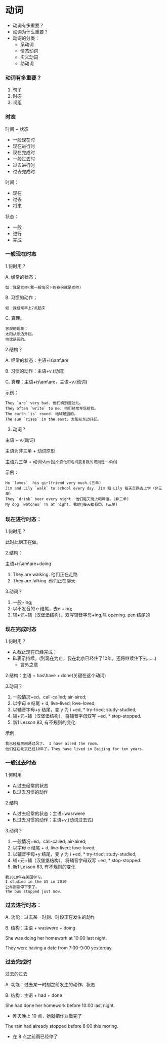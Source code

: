 # 动词

* 动词有多重要？
* 动词为什么重要？
* 动词的分类：
  * 系动词
  * 情态动词
  * 实义动词
  * 助动词

### 动词有多重要？

  1. 句子
  2. 时态
  3. 词组

### 时态

  时间 + 状态
  * 一般现在时
  * 现在进行时
  * 现在完成时
  * 一般过去时
  * 过去进行时
  * 过去完成时

  时间：
  * 现在
  * 过去
  * 将来

  状态：
  * 一般
  * 进行
  * 完成

### 一般现在时态

1.何时用？

  A. 经常的状态；

    如：我是老师(我一般情况下的身份就是老师)
  
  B. 习惯的动作；

    如：我经常早上7点起床
  
  C. 真理。

    客观的现象；
    太阳从东边升起。
    地球是圆的。

2.结构？

  A. 经常的状态：主语+is\am\are

  B. 习惯的动作：主语+v.(动词)

  C. 真理：主语+is\am\are，主语+v.(动词)

  示例：

    They `are` very bad. 他们特别差劲儿。
    They often `write` to me. 他们经常写信给我。
    The earth `is` round. 地球是圆的。
    The sun `rises` in the east. 太阳从东边升起。

3. 动词？

  主语 + v.(动词)

  主语为非三单 + 动词原形

  主语为三单 + 动词s\es(`这个变化和名词变复数的规则是一样的`)

  示例：

    He `loves`  his girlfriend very much.(三单)
    Jim and Lily `walk` to school every day. Jim 和 Lily 每天走路去上学（非三单）
    They `drink` beer every night. 他们每天晚上喝啤酒。(非三单)
    My dog `watches` TV at night. 我的🐶每天都看📺。(三单)

### 现在进行时态：
1.何时用？

  此时此刻正在做。

2.结构：

  主语+is\am\are+doing
  1) They are walking. 他们正在走路
  2) They are talking. 他们正在聊天

3.动词？
  1) 一般+ing;
  2) 以不发音的 e 结尾，去e +ing;
  3) 辅+元+辅（汉堡堡结构），双写辅音字母+ing,除 opening. pen 结尾的

### 现在完成时态

1.何时用？

  * A.截止现在已经完成；
  * B.表示持续。(到现在为止，我在北京已经住了10年，还将继续住下去……)
      * 言外之意

2.结构：主语 + has\have + done(关键在这个动词)

3.动词？
  1) 一般情况+ed，call-called; air-aired;
  2) 以字母 e 结尾 + d, live-lived; love-loved;
  3) 以辅音字母+y 结尾，变 y 为 i +ed,
    * try-tried; study-studied;
  4) 辅+元+辅（汉堡堡结构），将辅音字母双写 +ed,
    * stop-stopped.
  5) 新1 Lesson 83, 有不规则的变化

  示例

    我已经给房间通过风了。 I have aired the room.
    他们住在北京已经10年了。They have lived in Beijing for ten years.

### 一般过去时态
1.何时用
  * A.过去经常的状态
  * B.过去习惯的动作

2.结构
  * A.过去经常的状态：主语+was/were
  * B.过去习惯的动作：主语+v.(动词过去式)

3.动词？
  1) 一般情况+ed，call-called; air-aired;
  2) 以字母 e 结尾 + d, live-lived; love-loved;
  3) 以辅音字母+y 结尾，变 y 为 i +ed,
    * try-tried; study-studied;
  4) 辅+元+辅（汉堡堡结构），将辅音字母双写 +ed,
    * stop-stopped.
  5) 新1 Lesson 83, 有不规则的变化

    我2010年在美国学习。
    I studied in the US in 2010
    公车刚刚停下来了。
    The bus stopped just now.

### 过去进行时态：

A. 功能：过去某一时刻、时段正在发生的动作

B. 结构：主语 + was\were + doing

  She was doing her homework at 10:00 last night.

  They were having a date from 7:00-9:00 yesterday.

### 过去完成时

过去的过去

A. 功能：过去某一时刻之前发生的动作、状态

B. 结构：主语 + had + done

She had done her homework before 10:00 last night.
* 昨天晚上 10 点，她就把作业做完了

The rain had already stopped before 8:00 this moring.
* 在 8 点之前雨已经停了 















